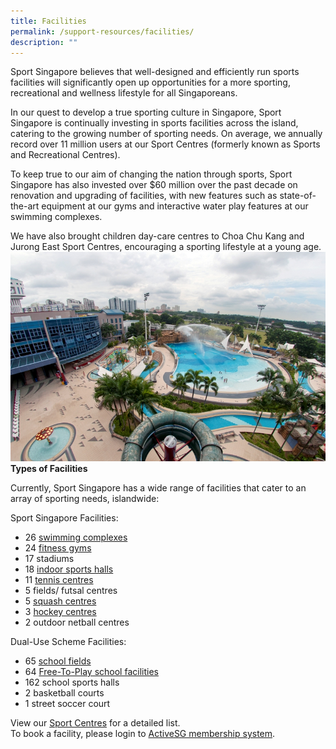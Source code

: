 ```yaml
---
title: Facilities
permalink: /support-resources/facilities/
description: ""
---
```

Sport Singapore believes that well-designed and efficiently run sports facilities will significantly open up opportunities for a more sporting, recreational and wellness lifestyle for all Singaporeans. 

In our quest to develop a true sporting culture in Singapore, Sport Singapore is continually investing in sports facilities across the island, catering to the growing number of sporting needs. On average, we annually record over 11 million users at our Sport Centres (formerly known as Sports and Recreational Centres). 

To keep true to our aim of changing the nation through sports, Sport Singapore has also invested over $60 million over the past decade on renovation and upgrading of facilities, with new features such as state-of-the-art equipment at our gyms and interactive water play features at our swimming complexes.

We have also brought children day-care centres to Choa Chu Kang and Jurong East Sport Centres, encouraging a sporting lifestyle at a young age.
![](/images/Support/Facilities/Jurong%20East_2008_Picturewords_3768.jpeg)
**Types of Facilities**

Currently, Sport Singapore has a wide range of facilities that cater to an array of sporting needs, islandwide:

Sport Singapore Facilities:

*   26 [swimming complexes](https://www.myactivesg.com/Facilities/Swimming-Pools)
*   24 [fitness gyms  
    ](https://www.myactivesg.com/Facilities/Gyms)
*   17 stadiums
*   18 [indoor sports halls](https://www.myactivesg.com/Facilities?sport=All&q=&type=sports-hall) 
*   11 [tennis centres](https://www.myactivesg.com/Facilities?sport=tennis)
*   5 fields/ futsal centres 
*   5 [squash centres](https://www.myactivesg.com/Facilities?sport=squash&q=&type=All)
*   3 [hockey centres](https://www.myactivesg.com/Facilities?sport=hockey&q=&type=All)
*   2 outdoor netball centres

Dual-Use Scheme Facilities:

*   65 [school fields](https://www.myactivesg.com/Facilities?sport=All&q=&type=fields)
*   64 [Free-To-Play school facilities](https://www.myactivesg.com/Facilities?sport=All&q=&type=free-to-play)
*   162 school sports halls
*   2 basketball courts
*   1 street soccer court 

View our [Sport Centres](http://www.myactivesg.com/facilities) for a detailed list. <br>To book a facility, please login to [ActiveSG membership system](https://members.myactivesg.com/).
